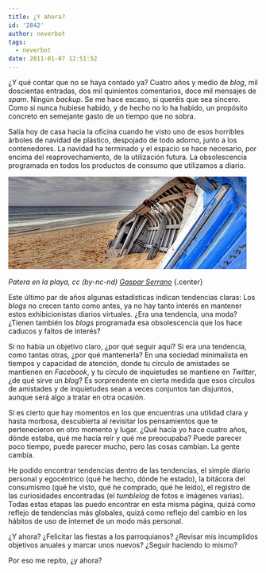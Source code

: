 ```yaml
---
title: ¿Y ahora?
id: '2842'
author: neverbot
tags:
  - neverbot
date: 2011-01-07 12:51:52
---
```


¿Y qué contar que no se haya contado ya? Cuatro años y medio de _blog_, mil doscientas entradas, dos mil quinientos comentarios, doce mil mensajes de _spam_. Ningún _backup_. Se me hace escaso, si queréis que sea sincero. Como si nunca hubiese habido, y de hecho no lo ha habido, un propósito concreto en semejante gasto de un tiempo que no sobra.

Salía hoy de casa hacia la oficina cuando he visto uno de esos horribles árboles de navidad de plástico, despojado de todo adorno, junto a los contenedores. La navidad ha terminado y el espacio se hace necesario, por encima del reaprovechamiento, de la utilización futura. La obsolescencia programada en todos los productos de consumo que utilizamos a diario.

[![patera.jpg](./y-ahora/patera.jpg)](http://www.flickr.com/photos/gaspars/540617487/)

_Patera en la playa, cc (by-nc-nd)_ [_Gaspar Serrano_](http://www.flickr.com/photos/gaspars/540617487/) {.center}

Este último par de años algunas estadísticas indican tendencias claras: Los _blogs_ no crecen tanto como antes, ya no hay tanto interés en mantener estos exhibicionistas diarios virtuales. ¿Era una tendencia, una moda? ¿Tienen también los _blogs_ programada esa obsolescencia que los hace caducos y faltos de interés?

Si no había un objetivo claro, ¿por qué seguir aquí? Si era una tendencia, como tantas otras, ¿por qué mantenerla? En una sociedad minimalista en tiempos y capacidad de atención, donde tu círculo de amistades se mantienen en _Facebook_, y tu círculo de inquietudes se mantiene en _Twitter_, ¿de qué sirve un _blog_? Es sorprendente en cierta medida que esos círculos de amistades y de inquietudes sean a veces conjuntos tan disjuntos, aunque será algo a tratar en otra ocasión.

Sí es cierto que hay momentos en los que encuentras una utilidad clara y hasta morbosa, descubierta al revisitar los pensamientos que te pertenecieron en otro momento y lugar. ¿Qué hacía yo hace cuatro años, dónde estaba, qué me hacía reír y qué me preocupaba? Puede parecer poco tiempo, puede parecer mucho, pero las cosas cambian. La gente cambia.

He podido encontrar tendencias dentro de las tendencias, el simple diario personal y egocéntrico (qué he hecho, dónde he estado), la bitácora del consumismo (qué he visto, qué he comprado, qué he leído), el registro de las curiosidades encontradas (el _tumblelog_ de fotos e imágenes varias). Todas estas etapas las puedo encontrar en esta misma página, quizá como reflejo de tendencias más globales, quizá como reflejo del cambio en los hábitos de uso de internet de un modo más personal.

¿Y ahora? ¿Felicitar las fiestas a los parroquianos? ¿Revisar mis incumplidos objetivos anuales y marcar unos nuevos? ¿Seguir haciendo lo mismo?

Por eso me repito, ¿y ahora?